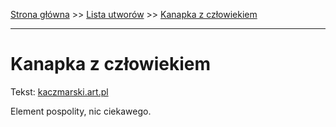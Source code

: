 [Strona główna](../index.md) >> [Lista utworów](../list.md) >> [Kanapka z człowiekiem](191.md)

---

# Kanapka z człowiekiem

Tekst: [kaczmarski.art.pl](https://www.kaczmarski.art.pl/tworczosc/wiersze/kanapka-z-czlowiekiem/)

Element pospolity, nic ciekawego.